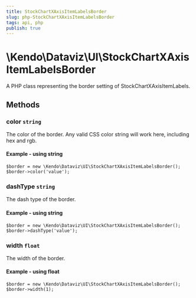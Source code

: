 ```yaml
---
title: StockChartXAxisItemLabelsBorder
slug: php-StockChartXAxisItemLabelsBorder
tags: api, php
publish: true
---
```


# \Kendo\Dataviz\UI\StockChartXAxisItemLabelsBorder

A PHP class representing the border setting of StockChartXAxisItemLabels.


## Methods

### color `string`

The color of the border. Any valid CSS color string will work here, including
hex and rgb.


#### Example - using string
    $border = new \Kendo\Dataviz\UI\StockChartXAxisItemLabelsBorder();
    $border->color('value');

### dashType `string`

The dash type of the border.


#### Example - using string
    $border = new \Kendo\Dataviz\UI\StockChartXAxisItemLabelsBorder();
    $border->dashType('value');

### width `float`

The width of the border.


#### Example - using float
    $border = new \Kendo\Dataviz\UI\StockChartXAxisItemLabelsBorder();
    $border->width(1);

